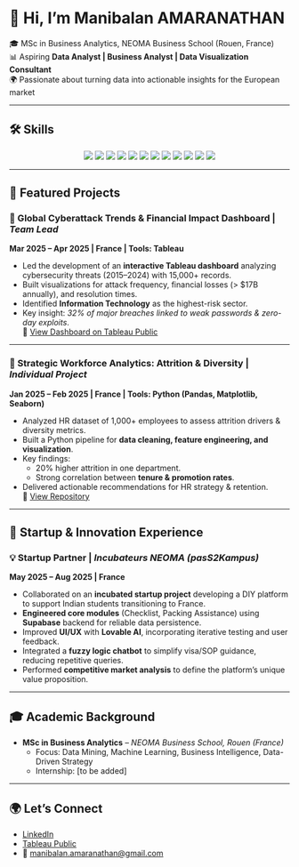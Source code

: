 # 👋 Hi, I’m Manibalan AMARANATHAN  

🎓 MSc in Business Analytics, NEOMA Business School (Rouen, France)  
📊 Aspiring **Data Analyst | Business Analyst | Data Visualization Consultant**  
🌍 Passionate about turning data into actionable insights for the European market  

---

## 🛠️ Skills  

<p align="center">
  <img src="https://img.shields.io/badge/Python-3776AB?style=for-the-badge&logo=python&logoColor=white"/> 
  <img src="https://img.shields.io/badge/SQL-336791?style=for-the-badge&logo=postgresql&logoColor=white"/>
  <img src="https://img.shields.io/badge/Databases-4DB33D?style=for-the-badge&logo=databricks&logoColor=white"/>  
  <img src="https://img.shields.io/badge/R-276DC3?style=for-the-badge&logo=r&logoColor=white"/>  
  <img src="https://img.shields.io/badge/Tableau-E97627?style=for-the-badge&logo=tableau&logoColor=white"/>  
  <img src="https://img.shields.io/badge/Power%20BI-F2C811?style=for-the-badge&logo=powerbi&logoColor=black"/>  
  <img src="https://img.shields.io/badge/Data%20Visualization-FF6F00?style=for-the-badge&logo=plotly&logoColor=white"/>  
  <img src="https://img.shields.io/badge/MS%20Excel-217346?style=for-the-badge&logo=microsoft-excel&logoColor=white"/>  
  <img src="https://img.shields.io/badge/MS%20PowerPoint-B7472A?style=for-the-badge&logo=microsoft-powerpoint&logoColor=white"/>  
  <img src="https://img.shields.io/badge/Data%20Analytics-007ACC?style=for-the-badge&logo=azure-data-explorer&logoColor=white"/>  
  <img src="https://img.shields.io/badge/Machine%20Learning-FF9900?style=for-the-badge&logo=googlecolab&logoColor=white"/>  
  <img src="https://img.shields.io/badge/Artificial%20Intelligence-8A2BE2?style=for-the-badge&logo=openai&logoColor=white"/>  
</p>  

---

## 📂 Featured Projects  

### 🔐 Global Cyberattack Trends & Financial Impact Dashboard | *Team Lead*  
**Mar 2025 – Apr 2025 | France | Tools: Tableau**  
- Led the development of an **interactive Tableau dashboard** analyzing cybersecurity threats (2015–2024) with 15,000+ records.  
- Built visualizations for attack frequency, financial losses (> $17B annually), and resolution times.  
- Identified **Information Technology** as the highest-risk sector.  
- Key insight: *32% of major breaches linked to weak passwords & zero-day exploits*.  
🔗 [View Dashboard on Tableau Public](CyberAttacks_dashboard_link)  

---

### 👥 Strategic Workforce Analytics: Attrition & Diversity | *Individual Project*  
**Jan 2025 – Feb 2025 | France | Tools: Python (Pandas, Matplotlib, Seaborn)**  
- Analyzed HR dataset of 1,000+ employees to assess attrition drivers & diversity metrics.  
- Built a Python pipeline for **data cleaning, feature engineering, and visualization**.  
- Key findings:  
  - 20% higher attrition in one department.  
  - Strong correlation between **tenure & promotion rates**.  
- Delivered actionable recommendations for HR strategy & retention.  
🔗 [View Repository](GitHub_repo_link)  

---

## 🚀 Startup & Innovation Experience  

### 💡 Startup Partner | *Incubateurs NEOMA (pasS2Kampus)*  
**May 2025 – Aug 2025 | France**  
- Collaborated on an **incubated startup project** developing a DIY platform to support Indian students transitioning to France.  
- **Engineered core modules** (Checklist, Packing Assistance) using **Supabase** backend for reliable data persistence.  
- Improved **UI/UX** with **Lovable AI**, incorporating iterative testing and user feedback.  
- Integrated a **fuzzy logic chatbot** to simplify visa/SOP guidance, reducing repetitive queries.  
- Performed **competitive market analysis** to define the platform’s unique value proposition.  

---

## 🎓 Academic Background  
- **MSc in Business Analytics** – *NEOMA Business School, Rouen (France)*  
  - Focus: Data Mining, Machine Learning, Business Intelligence, Data-Driven Strategy  
  - Internship: [to be added]  

---

## 🌍 Let’s Connect  
- [LinkedIn](https://www.linkedin.com/in/manibalan-amaranathan/)  
- [Tableau Public]([your_tableau_link](https://public.tableau.com/shared/MY6SZHPGT?:display_count=n&:origin=viz_share_link))  
- 📧 manibalan.amaranathan@gmail.com  


